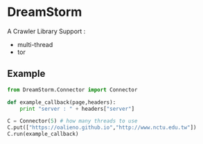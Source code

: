 # DreamStorm

A Crawler Library
Support : 
- multi-thread
- tor

## Example

```python
from DreamStorm.Connector import Connector

def example_callback(page,headers):
    print "server : " + headers["server"]

C = Connector(5) # how many threads to use
C.put(["https://oalieno.github.io","http://www.nctu.edu.tw"])
C.run(example_callback)
```

